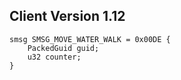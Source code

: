 ## Client Version 1.12

```rust,ignore
smsg SMSG_MOVE_WATER_WALK = 0x00DE {
    PackedGuid guid;    
    u32 counter;    
}

```
